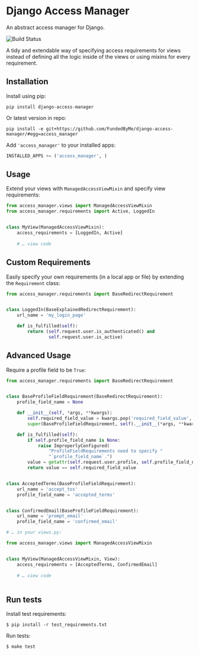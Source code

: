 Django Access Manager
=====================

An abstract access manager for Django.

![Build Status](https://travis-ci.org/FundedByMe/django-access-manager.png)

A tidy and extendable way of specifying access requirements for views
instead of defining all the logic inside of the views or using mixins
for every requirement.

Installation
------------

Install using pip:

```
pip install django-access-manager
```

Or latest version in repo:

```
pip install -e git+https://github.com/FundedByMe/django-access-manager/#egg=access_manager
```

Add `'access_manager'` to your installed apps:

```python
INSTALLED_APPS += ('access_manager', )
```

Usage
-----

Extend your views with `ManagedAccessViewMixin` and specify view requirements:

```python
from access_manager.views import ManagedAccessViewMixin
from access_manager.requirements import Active, LoggedIn


class MyView(ManagedAccessViewMixin):
    access_requirements = [LoggedIn, Active]
    
    # … view code
```

Custom Requirements
-------------------

Easily specify your own requirements (in a local app or file) by extending the `Requirement` class:

```python
from access_manager.requirements import BaseRedirectRequirement


class LoggedIn(BaseExplainedRedirectRequirement):
    url_name = 'my_login_page'

    def is_fulfilled(self):
        return (self.request.user.is_authenticated() and
                self.request.user.is_active)
```

Advanced Usage
--------------

Require a profile field to be `True`:

```python
from access_manager.requirements import BaseRedirectRequirement


class BaseProfileFieldRequirement(BaseRedirectRequirement):
    profile_field_name = None

    def __init__(self, *args, **kwargs):
        self.required_field_value = kwargs.pop('required_field_value', True)
        super(BaseProfileFieldRequirement, self).__init__(*args, **kwargs)

    def is_fulfilled(self):
        if self.profile_field_name is None:
            raise ImproperlyConfigured(
                "ProfileFieldRequirements need to specify "
                "`profile_field_name`.")
        value = getattr(self.request.user.profile, self.profile_field_name)
        return value == self.required_field_value


class AcceptedTerms(BaseProfileFieldRequirement):
    url_name = 'accept_tos'
    profile_field_name = 'accepted_terms'


class ConfirmedEmail(BaseProfileFieldRequirement):
    url_name = 'prompt_email'
    profile_field_name = 'confirmed_email'

# … in your views.py:

from access_manager.views import ManagedAccessViewMixin


class MyView(ManagedAccessViewMixin, View):
    access_requirements = [AcceptedTerms, ConfirmedEmail]
    
    # … view code
 
```


Run tests
---------

Install test requirements:

```
$ pip install -r test_requirements.txt
```

Run tests:

```
$ make test
```
